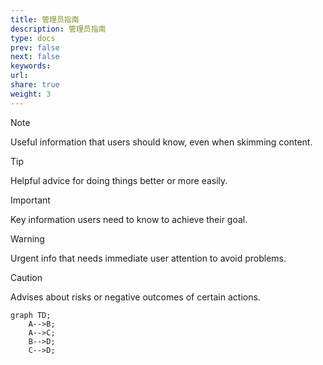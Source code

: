 ```yaml
---
title: 管理员指南
description: 管理员指南
type: docs
prev: false
next: false
keywords: 
url: 
share: true
weight: 3
---
```

> [!NOTE]
> Useful information that users should know, even when skimming content.

  

> [!TIP]
> Helpful advice for doing things better or more easily.

  

> [!IMPORTANT]
> Key information users need to know to achieve their goal.

  

> [!WARNING]
> Urgent info that needs immediate user attention to avoid problems.

  

> [!CAUTION]
> Advises about risks or negative outcomes of certain actions.


```mermaid
graph TD;
    A-->B;
    A-->C;
    B-->D;
    C-->D;
```



